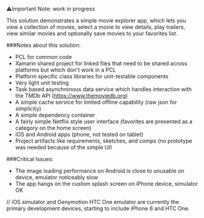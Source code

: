 ⚠️Important Note: work in progress

This solution demonstrates a simple movie explorer app, which lets you view a collection of movies, select a movie to view details, play trailers, view similar movies and optionally save movies to your favorites list. 

###Notes about this solution:
* PCL for common code
* Xamarin shared project for linked files that need to be shared across platforms but which don't work in a PCL
* Platform specific class libraries for unit-testable components
* Very light unit testing
* Task based asynchronous data service which handles interaction with the TMDb API (https://www.themoviedb.org)
* A simple cache service for limited offline capability (raw json for simplicity)
* A simple dependency container
* A fairly simple Netflix style user interface (favorites are presented as a category on the home screen)
* iOS and Android apps (phone, not tested on tablet) 
* Project artifacts like requirements, sketches, and comps (no prototype was needed because of the simple UI)

###Critical Issues:
* The image loading performance on Android is close to unusable on device, emulator noticeably slow
* The app hangs on the custom splash screen on iPhone device, simulator OK 

// iOS simulator and Genymotion HTC One emulator are currently the primary development devices, starting to include iPhone 6 and HTC One.
